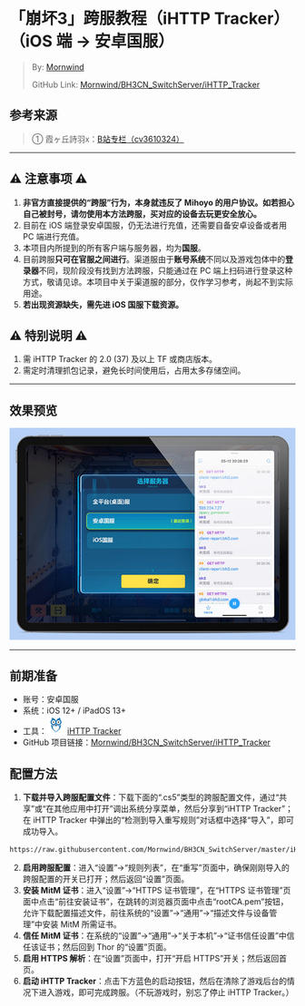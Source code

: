 # 「崩坏3」跨服教程（iHTTP Tracker）（iOS 端 → 安卓国服）
 > By: [Mornwind](https://blog.mornwind.cc)
 > 
 > GitHub Link: [Mornwind/BH3CN_SwitchServer/iHTTP_Tracker](https://github.com/Mornwind/BH3CN_SwitchServer/tree/master/iHTTP_Tracker)

## 参考来源
 > ① 霞ヶ丘詩羽x：[B站专栏（cv3610324）](https://www.bilibili.com/read/cv3610324)

---

## ⚠️ 注意事项 ⚠️
1. **非官方直接提供的“跨服”行为，本身就违反了 Mihoyo 的用户协议。如若担心自己被封号，请勿使用本方法跨服，买对应的设备去玩更安全放心。**
2. 目前在 iOS 端登录安卓国服，仍无法进行充值，还需要自备安卓设备或者用 PC 端进行充值。
3. 本项目内所提到的所有客户端与服务器，均为**国服**。
4. 目前跨服**只可在官服之间进行**。渠道服由于**账号系统**不同以及游戏包体中的**登录器**不同，现阶段没有找到方法跨服，只能通过在 PC 端上扫码进行登录这种方式，敬请见谅。本项目中关于渠道服的部分，仅作学习参考，尚起不到实际用途。
5. **若出现资源缺失，需先进 iOS 国服下载资源。**

## ⚠️ 特别说明 ⚠️
1. 需 iHTTP Tracker 的 2.0 (37) 及以上 TF 或商店版本。
2. 需定时清理抓包记录，避免长时间使用后，占用太多存储空间。

---

## 效果预览
![使用 iHTTP Tracker 跨服](/iHTTP_Tracker/iHTTP_Tracker_Preview.jpg)

---

## 前期准备
- 账号：安卓国服
- 系统：iOS 12+ / iPadOS 13+
- 工具：![](/iHTTP_Tracker/iHTTP_Tracker_Icon.png) [iHTTP Tracker](https://apps.apple.com/app/id1463315864)
- GitHub 项目链接：[Mornwind/BH3CN_SwitchServer/iHTTP_Tracker](/iHTTP_Tracker)

## 配置方法
1. **下载并导入跨服配置文件**：下载下面的“.cs5”类型的跨服配置文件，通过“共享”或“在其他应用中打开”调出系统分享菜单，然后分享到“iHTTP Tracker”；在 iHTTP Tracker 中弹出的“检测到导入重写规则”对话框中选择“导入”，即可成功导入。

```
https://raw.githubusercontent.com/Mornwind/BH3CN_SwitchServer/master/iHTTP_Tracker/bh3cn_switchserver_v3.9.0.cs5
```

2. **启用跨服配置**：进入“设置”→“规则列表”，在“重写”页面中，确保刚刚导入的跨服配置的开关已打开；然后返回“设置”页面。
3. **安装 MitM 证书**：进入“设置”→“HTTPS 证书管理”，在“HTTPS 证书管理”页面中点击“前往安装证书”，在跳转的浏览器页面中点击“rootCA.pem”按钮，允许下载配置描述文件，前往系统的“设置”→“通用”→“描述文件与设备管理”中安装 MitM 所需证书。
4. **信任 MitM 证书**：在系统的“设置”→“通用”→“关于本机”→“证书信任设置”中信任该证书；然后回到 Thor 的“设置”页面。
5. **启用 HTTPS 解析**：在“设置”页面中，打开“开启 HTTPS”开关；然后返回首页。
6. **启动 iHTTP Tracker**：点击下方蓝色的启动按钮，然后在清除了游戏后台的情况下进入游戏，即可完成跨服。（不玩游戏时，别忘了停止 iHTTP Tracker。）

